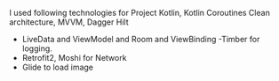 I used following technologies for Project
 Kotlin, Kotlin Coroutines Clean architecture, MVVM, Dagger Hilt
- LiveData and ViewModel and Room and ViewBinding
-Timber for logging.
- Retrofit2,  Moshi for Network
- Glide to load image